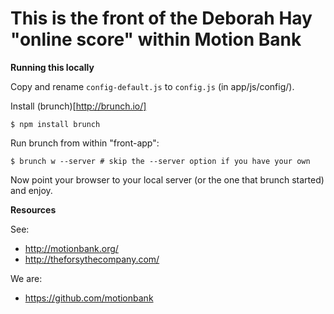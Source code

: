 This is the front of the Deborah Hay "online score" within Motion Bank
=================================

**Running this locally**

Copy and rename `config-default.js` to `config.js` (in app/js/config/).

Install (brunch)[http://brunch.io/]
```
$ npm install brunch
```

Run brunch from within "front-app":
```
$ brunch w --server # skip the --server option if you have your own
```

Now point your browser to your local server (or the one that brunch started) and enjoy.

**Resources**

See:
- http://motionbank.org/
- http://theforsythecompany.com/

We are:
- https://github.com/motionbank